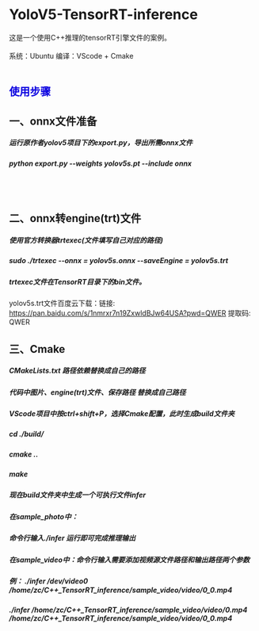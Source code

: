 # YoloV5-TensorRT-inference
这是一个使用C++推理的tensorRT引擎文件的案例。<br/><br/>
系统：Ubuntu 编译：VScode + Cmake 
<br/><br/>
## <font color=“blue”>使用步骤</font>
## 一、onnx文件准备
##### 运行原作者yolov5项目下的export.py，导出所需onnx文件
##### python export.py --weights yolov5s.pt --include onnx
<br/><br/>
## 二、onnx转engine(trt)文件
##### 使用官方转换器trtexec(文件填写自己对应的路径)
##### sudo ./trtexec --onnx = yolov5s.onnx --saveEngine = yolov5s.trt
##### trtexec文件在TensorRT目录下的bin文件。

yolov5s.trt文件百度云下载：链接: https://pan.baidu.com/s/1nmrxr7n19ZxwldBJw64USA?pwd=QWER 提取码: QWER
## 三、Cmake
##### CMakeLists.txt 路径依赖替换成自己的路径
##### 代码中图片、engine(trt)文件、保存路径 替换成自己路径
##### VScode项目中按ctrl+shift+P，选择Cmake配置，此时生成build文件夹 
##### cd ./build/
##### cmake ..
##### make
##### 现在build文件夹中生成一个可执行文件infer
##### 在sample_photo中：
##### 命令行输入./infer 运行即可完成推理输出

##### 在sample_video中：命令行输入需要添加视频源文件路径和输出路径两个参数
##### 例： ./infer /dev/video0 /home/zc/C++_TensorRT_inference/sample_video/video/0_0.mp4
#####     ./infer /home/zc/C++_TensorRT_inference/sample_video/video/0.mp4 /home/zc/C++_TensorRT_inference/sample_video/video/0_0.mp4
